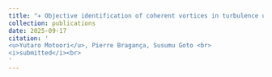```yaml
---
title: "✈ Objective identification of coherent vortices in turbulence using experimental data"
collection: publications
date: 2025-09-17
citation: '
<u>Yutaro Motoori</u>, Pierre Bragança, Susumu Goto <br> 
<i>submitted</i><br>
'
---
```

